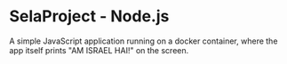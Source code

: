 # SelaProject - Node.js
A simple JavaScript application running on a docker container, where the app itself prints "AM ISRAEL HAI!" on the screen.
